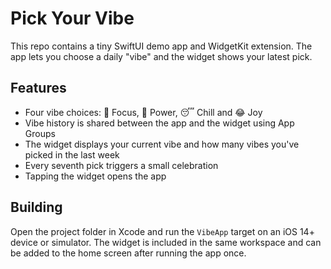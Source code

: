 # Pick Your Vibe

This repo contains a tiny SwiftUI demo app and WidgetKit extension. The app lets you choose a daily "vibe" and the widget shows your latest pick.

## Features

- Four vibe choices: 🧠 Focus, 💪 Power, 😴 Chill and 😂 Joy
- Vibe history is shared between the app and the widget using App Groups
- The widget displays your current vibe and how many vibes you've picked in the last week
- Every seventh pick triggers a small celebration
- Tapping the widget opens the app

## Building

Open the project folder in Xcode and run the `VibeApp` target on an iOS 14+ device or simulator. The widget is included in the same workspace and can be added to the home screen after running the app once.
